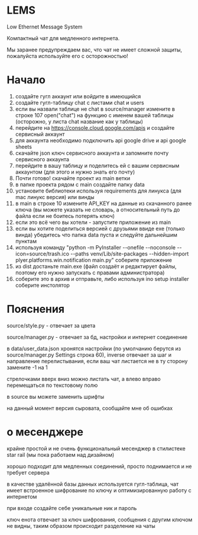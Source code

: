 # LEMS
Low Ethernet Message System

Компактный чат для медленного интернета.

Мы заранее предупреждаем вас, что чат не имеет сложной защиты, пожалуйста используйте его с осторожностью!

# Начало

1. создайте гугл аккаунт или войдите в имеющийся
2. создайте гугл-таблицу chat с листами chat и users
3. если вы назвали таблице не chat в source/manager измените в строке 107 open("chat") на функцию с именем вашей таблицы (осторожно, у листа chat название как у таблицы)
4. перейдите на https://console.cloud.google.com/apis и создайте сервисный аккаунт
5. для аккаунта необходимо подключить api google drive и api google sheets
6. скачайте json ключ сервисного аккаунта и запомните почту сервисного аккаунта
7. перейдите в вашу таблицу и поделитесь ей с вашим сервисным аккаунтом (для этого и нужно знать его почту)
8. Почти готово! скачайте проект из main ветки
9. в папке проекта рядом с main создайте папку data
10. установите библиотеки используя requirements для линукса (для mac линукс версия) или винды
11. в main в строке 10 измените API_KEY на данные из скачанного ранее ключа (вы можете указать не словарь, а относительный путь до файла если не боитесь потерять ключ)
12. если это всё чего вы хотели - запустите приложение из main
13. если вы хотите поделиться версией с друзьями ввиде exe (только винда) убедитесь что папка data пуста и следуйте дальнейшим пунктам
14. используя команду "python -m PyInstaller --onefile --noconsole --icon=source/trash.ico --paths venv/Lib/site-packages --hidden-import plyer.platforms.win.notification main.py" соберите приложение
15. из dist достаньте main.exe (файл создаёт и редактирует файлы, поэтому его нужно запускать с правами администратора)
16. соберите это в архив и отправьте, либо используя ino setup installer соберите инстолятор


# Пояснения

source/style.py - отвечает за цвета

source/manager.py - отвечает за бд, настройки и интернет соединение

в data/user_data.json хронятся настройки (по умолчанию берутся из source/manager.py Settings строка 60), inverse отвечает за шаг и направление перелистывания, если ваш чат листается не в ту сторону замените -1 на 1

стрелочками вверх вниз можно листать чат, а влево вправо перемещаться по текстовому полю

в source вы можете заменить шрифты

на данный момент версия сыровата, сообщайте мне об ошибках

# о месенджере

крайне простой и не очень функциональный месенджер в стилистеке star rail (мы пока работаем над дизайном)

хорошо подходит для медленных соединений, просто поднимается и не требует сервера

в качестве удалённой базы данных используется гугл-таблица, чат имеет встроенное шифрование по ключу и оптимизированную работу с интернетом

при входе создайте себе уникальные ник и пароль

ключ енота отвечает за ключ шифрования, сообщения с другим ключом не видны, таким образом происходит разделение на чаты
